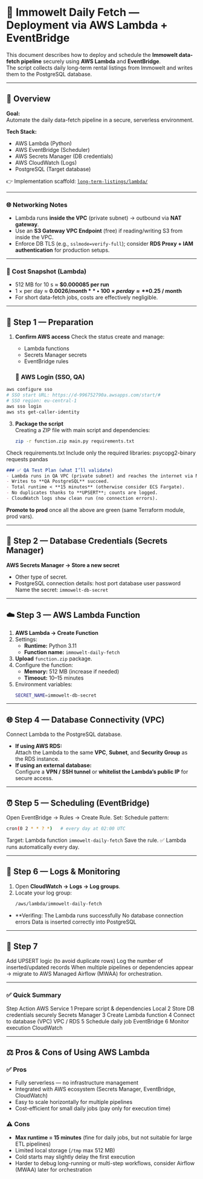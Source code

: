 # 🧩 Immowelt Daily Fetch — Deployment via AWS Lambda + EventBridge

This document describes how to deploy and schedule the **Immowelt data-fetch pipeline** securely using **AWS Lambda** and **EventBridge**.  
The script collects daily long-term rental listings from Immowelt and writes them to the PostgreSQL database.

---

## 🚀 Overview

**Goal:**  
Automate the daily data-fetch pipeline in a secure, serverless environment.

**Tech Stack:**  
- AWS Lambda (Python)
- AWS EventBridge (Scheduler)
- AWS Secrets Manager (DB credentials)
- AWS CloudWatch (Logs)
- PostgreSQL (Target database)

👉 Implementation scaffold: [`long-term-listings/lambda/`](./long-term-listings/lambda/)

---

### 🌐 Networking Notes
- Lambda runs **inside the VPC** (private subnet) → outbound via **NAT gateway**.
- Use an **S3 Gateway VPC Endpoint** (free) if reading/writing S3 from inside the VPC.
- Enforce DB TLS (e.g., `sslmode=verify-full`); consider **RDS Proxy + IAM authentication** for production setups.

---

### 💸 Cost Snapshot (Lambda)
- 512 MB for 10 s ≈ **$0.000085 per run**
- 1 × per day ≈ **$0.0026 / month** • 100 × per day ≈ **$0.25 / month**
- For short data-fetch jobs, costs are effectively negligible.

---


## 🧩 Step 1 — Preparation

1. **Confirm AWS access**
   Check the status create and manage:
   - Lambda functions  
   - Secrets Manager secrets  
   - EventBridge rules  

   ### 🔑 AWS Login (SSO, QA)
```bash
aws configure sso
# SSO start URL: https://d-996752790a.awsapps.com/start/#
# SSO region: eu-central-1
aws sso login
aws sts get-caller-identity
```

3. **Package the script**  
   Creating a ZIP file with main script and dependencies:
   ```bash
   zip -r function.zip main.py requirements.txt
Check requirements.txt
Include only the required libraries:
psycopg2-binary
requests
pandas

```markdown
### ✅ QA Test Plan (what I’ll validate)
- Lambda runs in QA VPC (private subnet) and reaches the internet via NAT.
- Writes to **QA PostgreSQL** succeed.
- Total runtime < **15 minutes** (otherwise consider ECS Fargate).
- No duplicates thanks to **UPSERT**; counts are logged.
- CloudWatch logs show clean run (no connection errors).
```
**Promote to prod** once all the above are green (same Terraform module, prod vars).

---

## 🔐 Step 2 — Database Credentials (Secrets Manager)

**AWS Secrets Manager → Store a new secret** 
   - Other type of secret.
   - PostgreSQL connection details:
host
port
database
user
password
Name the secret:
```immowelt-db-secret```

---

## ☁️ Step 3 — AWS Lambda Function

1. **AWS Lambda → Create Function**  
2. Settings:
   - **Runtime:** Python 3.11  
   - **Function name:** `immowelt-daily-fetch`
3. **Upload** `function.zip` package.  
4. Configure the function:
   - **Memory:** 512 MB (increase if needed)  
   - **Timeout:** 10–15 minutes  
5. Environment variables:
   ```bash
   SECRET_NAME=immowelt-db-secret

---

## 🌐 Step 4 — Database Connectivity (VPC)

Сonnect Lambda  to the PostgreSQL database.
- **If using AWS RDS:**  
Attach the Lambda to the same **VPC**, **Subnet**, and **Security Group** as the RDS instance.  
- **If using an external database:**  
Configure a **VPN / SSH tunnel** or **whitelist the Lambda’s public IP** for secure access.

---

## ⏰ Step 5 — Scheduling (EventBridge)
Open EventBridge → Rules → Create Rule.
Set:
Schedule pattern:
   ```bash
   cron(0 2 * * ? *)   # every day at 02:00 UTC
```
Target: Lambda function `immowelt-daily-fetch`
Save the rule.
✅ Lambda runs automatically every day.

---

## 📜 Step 6 — Logs & Monitoring

1. Open **CloudWatch → Logs → Log groups**.  
2. Locate your log group:
   ```bash
   /aws/lambda/immowelt-daily-fetch

- **Verifing:
The Lambda runs successfully
No database connection errors
Data is inserted correctly into PostgreSQL

---

## 🔁 Step 7 

Add UPSERT logic (to avoid duplicate rows)
Log the number of inserted/updated records
When multiple pipelines or dependencies appear →
migrate to AWS Managed Airflow (MWAA) for orchestration.

---

### ✅ Quick Summary
Step	Action	AWS Service
1	Prepare script & dependencies	Local
2	Store DB credentials securely	Secrets Manager
3	Create Lambda function
4	Connect to database (VPC)	VPC / RDS
5	Schedule daily job	EventBridge
6	Monitor execution	CloudWatch

---

## ⚖️ Pros & Cons of Using AWS Lambda

### ✅ Pros
- Fully serverless — no infrastructure management  
- Integrated with AWS ecosystem (Secrets Manager, EventBridge, CloudWatch)  
- Easy to scale horizontally for multiple pipelines  
- Cost-efficient for small daily jobs (pay only for execution time)

### ⚠️ Cons
- **Max runtime = 15 minutes** (fine for daily jobs, but not suitable for large ETL pipelines)  
- Limited local storage (`/tmp` max 512 MB)  
- Cold starts may slightly delay the first execution  
- Harder to debug long-running or multi-step workflows, consider Airflow (MWAA) later for orchestration

